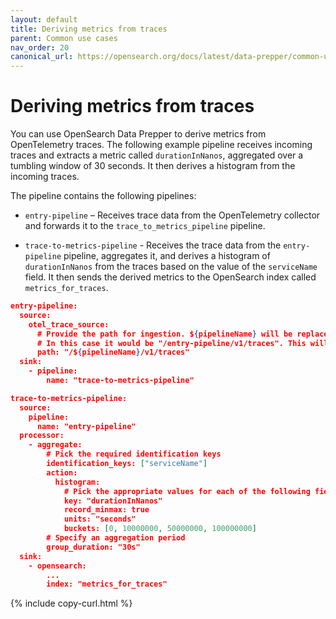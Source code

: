 ```yaml
---
layout: default
title: Deriving metrics from traces
parent: Common use cases
nav_order: 20
canonical_url: https://opensearch.org/docs/latest/data-prepper/common-use-cases/metrics-traces/
---
```


# Deriving metrics from traces

You can use OpenSearch Data Prepper to derive metrics from OpenTelemetry traces. The following example pipeline receives incoming traces and extracts a metric called `durationInNanos`, aggregated over a tumbling window of 30 seconds. It then derives a histogram from the incoming traces.

The pipeline contains the following pipelines:

- `entry-pipeline` – Receives trace data from the OpenTelemetry collector and forwards it to the `trace_to_metrics_pipeline` pipeline.

- `trace-to-metrics-pipeline` - Receives the trace data from the `entry-pipeline` pipeline, aggregates it, and derives a histogram of `durationInNanos` from the traces based on the value of the `serviceName` field. It then sends the derived metrics to the OpenSearch index called `metrics_for_traces`.

```json
entry-pipeline:
  source:
    otel_trace_source:
      # Provide the path for ingestion. ${pipelineName} will be replaced with pipeline name.
      # In this case it would be "/entry-pipeline/v1/traces". This will be endpoint URI path in OpenTelemetry Exporter configuration.
      path: "/${pipelineName}/v1/traces"
  sink:
    - pipeline:
        name: "trace-to-metrics-pipeline"

trace-to-metrics-pipeline:
  source:
    pipeline:
      name: "entry-pipeline"
  processor:
    - aggregate:
        # Pick the required identification keys
        identification_keys: ["serviceName"]
        action:
          histogram:
            # Pick the appropriate values for each of the following fields
            key: "durationInNanos"
            record_minmax: true
            units: "seconds"
            buckets: [0, 10000000, 50000000, 100000000]
        # Specify an aggregation period
        group_duration: "30s"
  sink:
    - opensearch:
        ...
        index: "metrics_for_traces"
```
{% include copy-curl.html %}
